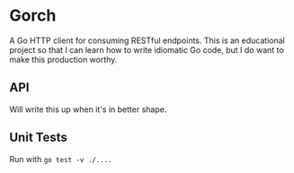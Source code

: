 # Gorch
A Go HTTP client for consuming RESTful endpoints. This is an educational project so that I can learn how to write idiomatic Go code, but I do want to make this production worthy.

## API
Will write this up when it's in better shape.

## Unit Tests
Run with `go test -v ./...`.